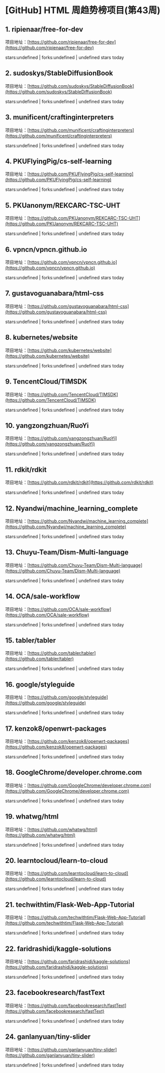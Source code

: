 # [GitHub] HTML 周趋势榜项目(第43周)

## 1. ripienaar/free-for-dev 

项目地址：[https://github.com/ripienaar/free-for-dev](https://github.com/ripienaar/free-for-dev)

stars:undefined | forks:undefined | undefined stars today 



## 2. sudoskys/StableDiffusionBook 

项目地址：[https://github.com/sudoskys/StableDiffusionBook](https://github.com/sudoskys/StableDiffusionBook)

stars:undefined | forks:undefined | undefined stars today 



## 3. munificent/craftinginterpreters 

项目地址：[https://github.com/munificent/craftinginterpreters](https://github.com/munificent/craftinginterpreters)

stars:undefined | forks:undefined | undefined stars today 



## 4. PKUFlyingPig/cs-self-learning 

项目地址：[https://github.com/PKUFlyingPig/cs-self-learning](https://github.com/PKUFlyingPig/cs-self-learning)

stars:undefined | forks:undefined | undefined stars today 



## 5. PKUanonym/REKCARC-TSC-UHT 

项目地址：[https://github.com/PKUanonym/REKCARC-TSC-UHT](https://github.com/PKUanonym/REKCARC-TSC-UHT)

stars:undefined | forks:undefined | undefined stars today 



## 6. vpncn/vpncn.github.io 

项目地址：[https://github.com/vpncn/vpncn.github.io](https://github.com/vpncn/vpncn.github.io)

stars:undefined | forks:undefined | undefined stars today 



## 7. gustavoguanabara/html-css 

项目地址：[https://github.com/gustavoguanabara/html-css](https://github.com/gustavoguanabara/html-css)

stars:undefined | forks:undefined | undefined stars today 



## 8. kubernetes/website 

项目地址：[https://github.com/kubernetes/website](https://github.com/kubernetes/website)

stars:undefined | forks:undefined | undefined stars today 



## 9. TencentCloud/TIMSDK 

项目地址：[https://github.com/TencentCloud/TIMSDK](https://github.com/TencentCloud/TIMSDK)

stars:undefined | forks:undefined | undefined stars today 



## 10. yangzongzhuan/RuoYi 

项目地址：[https://github.com/yangzongzhuan/RuoYi](https://github.com/yangzongzhuan/RuoYi)

stars:undefined | forks:undefined | undefined stars today 



## 11. rdkit/rdkit 

项目地址：[https://github.com/rdkit/rdkit](https://github.com/rdkit/rdkit)

stars:undefined | forks:undefined | undefined stars today 



## 12. Nyandwi/machine_learning_complete 

项目地址：[https://github.com/Nyandwi/machine_learning_complete](https://github.com/Nyandwi/machine_learning_complete)

stars:undefined | forks:undefined | undefined stars today 



## 13. Chuyu-Team/Dism-Multi-language 

项目地址：[https://github.com/Chuyu-Team/Dism-Multi-language](https://github.com/Chuyu-Team/Dism-Multi-language)

stars:undefined | forks:undefined | undefined stars today 



## 14. OCA/sale-workflow 

项目地址：[https://github.com/OCA/sale-workflow](https://github.com/OCA/sale-workflow)

stars:undefined | forks:undefined | undefined stars today 



## 15. tabler/tabler 

项目地址：[https://github.com/tabler/tabler](https://github.com/tabler/tabler)

stars:undefined | forks:undefined | undefined stars today 



## 16. google/styleguide 

项目地址：[https://github.com/google/styleguide](https://github.com/google/styleguide)

stars:undefined | forks:undefined | undefined stars today 



## 17. kenzok8/openwrt-packages 

项目地址：[https://github.com/kenzok8/openwrt-packages](https://github.com/kenzok8/openwrt-packages)

stars:undefined | forks:undefined | undefined stars today 



## 18. GoogleChrome/developer.chrome.com 

项目地址：[https://github.com/GoogleChrome/developer.chrome.com](https://github.com/GoogleChrome/developer.chrome.com)

stars:undefined | forks:undefined | undefined stars today 



## 19. whatwg/html 

项目地址：[https://github.com/whatwg/html](https://github.com/whatwg/html)

stars:undefined | forks:undefined | undefined stars today 



## 20. learntocloud/learn-to-cloud 

项目地址：[https://github.com/learntocloud/learn-to-cloud](https://github.com/learntocloud/learn-to-cloud)

stars:undefined | forks:undefined | undefined stars today 



## 21. techwithtim/Flask-Web-App-Tutorial 

项目地址：[https://github.com/techwithtim/Flask-Web-App-Tutorial](https://github.com/techwithtim/Flask-Web-App-Tutorial)

stars:undefined | forks:undefined | undefined stars today 



## 22. faridrashidi/kaggle-solutions 

项目地址：[https://github.com/faridrashidi/kaggle-solutions](https://github.com/faridrashidi/kaggle-solutions)

stars:undefined | forks:undefined | undefined stars today 



## 23. facebookresearch/fastText 

项目地址：[https://github.com/facebookresearch/fastText](https://github.com/facebookresearch/fastText)

stars:undefined | forks:undefined | undefined stars today 



## 24. ganlanyuan/tiny-slider 

项目地址：[https://github.com/ganlanyuan/tiny-slider](https://github.com/ganlanyuan/tiny-slider)

stars:undefined | forks:undefined | undefined stars today 



